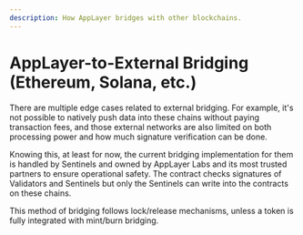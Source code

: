 ```yaml
---
description: How AppLayer bridges with other blockchains.
---
```


# AppLayer-to-External Bridging (Ethereum, Solana, etc.)

There are multiple edge cases related to external bridging. For example, it's not possible to natively push data into these chains without paying transaction fees, and those external networks are also limited on both processing power and how much signature verification can be done.

Knowing this, at least for now, the current bridging implementation for them is handled by Sentinels and owned by AppLayer Labs and its most trusted partners to ensure operational safety. The contract checks signatures of Validators and Sentinels but only the Sentinels can write into the contracts on these chains.

This method of bridging follows lock/release mechanisms, unless a token is fully integrated with mint/burn bridging.

